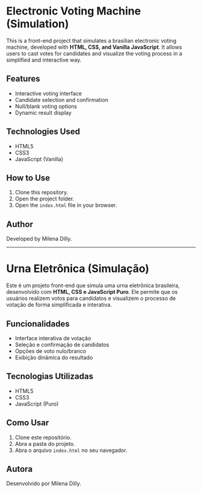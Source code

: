 # Electronic Voting Machine (Simulation)

This is a front-end project that simulates a brasilian electronic voting machine, developed with **HTML, CSS, and Vanilla JavaScript**. It allows users to cast votes for candidates and visualize the voting process in a simplified and interactive way.

## Features
- Interactive voting interface
- Candidate selection and confirmation
- Null/blank voting options
- Dynamic result display

## Technologies Used
- HTML5
- CSS3
- JavaScript (Vanilla)

## How to Use
1. Clone this repository.
2. Open the project folder.
3. Open the `index.html` file in your browser.

## Author
Developed by Milena Dilly.

-----------------------------------------------------------------------------------------------------------------------

# Urna Eletrônica (Simulação)

Este é um projeto front-end que simula uma urna eletrônica brasileira, desenvolvido com **HTML, CSS e JavaScript Puro**. Ele permite que os usuários realizem votos para candidatos e visualizem o processo de votação de forma simplificada e interativa.

## Funcionalidades
- Interface interativa de votação
- Seleção e confirmação de candidatos
- Opções de voto nulo/branco
- Exibição dinâmica do resultado

## Tecnologias Utilizadas
- HTML5
- CSS3
- JavaScript (Puro)

## Como Usar
1. Clone este repositório.
2. Abra a pasta do projeto.
3. Abra o arquivo `index.html` no seu navegador.

## Autora
Desenvolvido por Milena Dilly.

